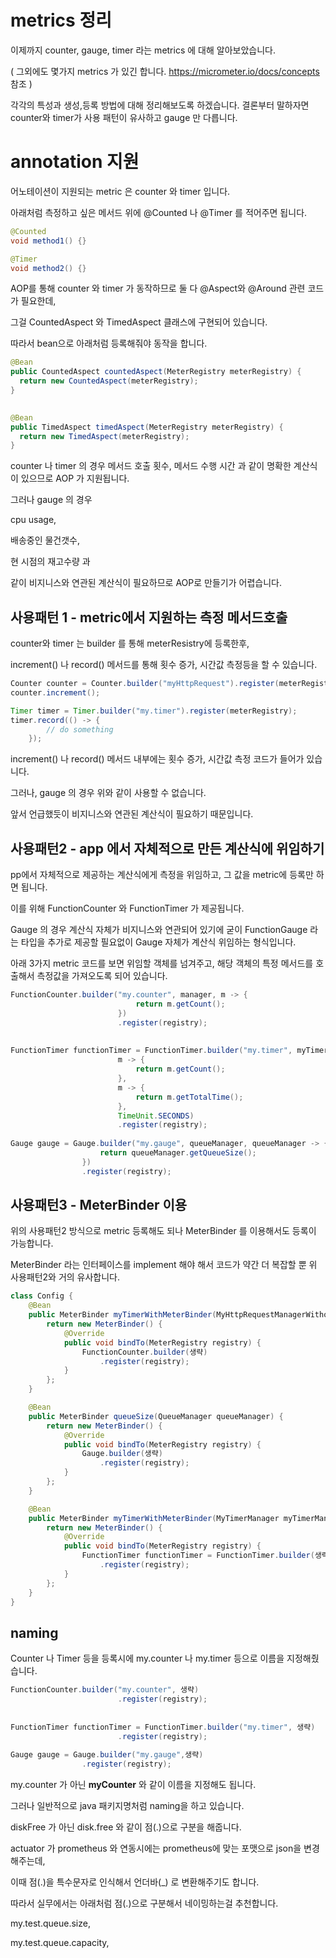 # metrics 정리



이제까지 counter, gauge, timer 라는 metrics 에 대해 알아보았습니다. 

( 그외에도 몇가지 metrics 가 있긴 합니다. https://micrometer.io/docs/concepts 참조 )

 

각각의 특성과 생성,등록 방법에 대해 정리해보도록 하겠습니다. 결론부터 말하자면 counter와 timer가 사용 패턴이 유사하고 gauge 만 다릅니다. 





# annotation 지원

어노테이션이 지원되는 metric 은 counter 와 timer 입니다. 

아래처럼 측정하고 싶은 메서드 위에 @Counted 나 @Timer 를 적어주면 됩니다. 

```java
@Counted
void method1() {}

@Timer
void method2() {}
```

AOP를 통해 counter 와 timer 가 동작하므로 둘 다 @Aspect와 @Around 관련 코드가 필요한데, 

그걸 CountedAspect 와 TimedAspect 클래스에 구현되어 있습니다. 

따라서 bean으로 아래처럼 등록해줘야 동작을 합니다. 

```java
@Bean
public CountedAspect countedAspect(MeterRegistry meterRegistry) {
  return new CountedAspect(meterRegistry);
}
    

@Bean
public TimedAspect timedAspect(MeterRegistry meterRegistry) {
  return new TimedAspect(meterRegistry);  
}
```

counter 나 timer 의 경우 메서드 호출 횟수, 메서드 수행 시간 과 같이 명확한 계산식이 있으므로 AOP 가 지원됩니다. 

그러나 gauge 의 경우 

cpu usage, 

배송중인 물건갯수, 

현 시점의 재고수량 과 

같이 비지니스와 연관된 계산식이 필요하므로 AOP로 만들기가 어렵습니다.

 

##  사용패턴 1 - metric에서 지원하는 측정 메서드호출

counter와 timer 는 builder 를 통해 meterResistry에 등록한후,

 increment() 나 record() 메서드를 통해 횟수 증가, 시간값 측정등을 할 수 있습니다.

```java
Counter counter = Counter.builder("myHttpRequest").register(meterRegistry);
counter.increment();

Timer timer = Timer.builder("my.timer").register(meterRegistry);
timer.record(() -> {
		// do something
	});
```

increment() 나 record() 메서드 내부에는 횟수 증가, 시간값 측정 코드가 들어가 있습니다.

그러나, gauge 의 경우 위와 같이 사용할 수 없습니다. 

앞서 언급했듯이 비지니스와 연관된 계산식이 필요하기 때문입니다.

## 사용패턴2 - app 에서 자체적으로 만든 계산식에 위임하기

pp에서 자체적으로 제공하는 계산식에게 측정을 위임하고, 그 값을 metric에 등록만 하면 됩니다.

이를 위해 FunctionCounter 와 FunctionTimer 가 제공됩니다. 

Gauge 의 경우 계산식 자체가 비지니스와 연관되어 있기에 굳이 FunctionGauge 라는 타입을 추가로 제공할 필요없이 Gauge 자체가 계산식 위임하는 형식입니다.

아래 3가지 metric 코드를 보면 위임할 객체를 넘겨주고, 해당 객체의 특정 메서드를 호출해서 측정값을 가져오도록 되어 있습니다. 

````java
FunctionCounter.builder("my.counter", manager, m -> {
                            return m.getCount();
                        })
                        .register(registry);
                        
                        
FunctionTimer functionTimer = FunctionTimer.builder("my.timer", myTimerManager,
                        m -> {
                            return m.getCount();
                        },
                        m -> {
                            return m.getTotalTime();
                        },
                        TimeUnit.SECONDS)
                		.register(registry);
                    
Gauge gauge = Gauge.builder("my.gauge", queueManager, queueManager -> {
                    return queueManager.getQueueSize();
                })
                .register(registry);
````



## 사용패턴3 - MeterBinder 이용

위의 사용패턴2 방식으로 metric 등록해도 되나 MeterBinder 를 이용해서도 등록이 가능합니다. 

MeterBinder 라는 인터페이스를 implement 해야 해서 코드가 약간 더 복잡할 뿐 위 사용패턴2와 거의 유사합니다.

```java
class Config {
	@Bean
	public MeterBinder myTimerWithMeterBinder(MyHttpRequestManagerWithoutMicrometer manager) {
		return new MeterBinder() {
			@Override
			public void bindTo(MeterRegistry registry) {
				FunctionCounter.builder(생략)
					.register(registry);
			}
		};
	}

	@Bean
	public MeterBinder queueSize(QueueManager queueManager) {
		return new MeterBinder() {
			@Override
			public void bindTo(MeterRegistry registry) {
				Gauge.builder(생략)
					.register(registry);
			}
		};
	}

	@Bean
	public MeterBinder myTimerWithMeterBinder(MyTimerManager myTimerManager) {
		return new MeterBinder() {
			@Override
			public void bindTo(MeterRegistry registry) {
				FunctionTimer functionTimer = FunctionTimer.builder(생략)
					.register(registry);
			}
		};
	}
}
```



## naming

Counter 나 Timer 등을 등록시에 my.counter 나 my.timer 등으로 이름을 지정해줬습니다.

```java
FunctionCounter.builder("my.counter", 생략)
                        .register(registry);
                        
                        
FunctionTimer functionTimer = FunctionTimer.builder("my.timer", 생략)
                		.register(registry);
                    
Gauge gauge = Gauge.builder("my.gauge",생략)
                .register(registry);
```

my.counter 가 아닌 **myCounter** 와 같이 이름을 지정해도 됩니다. 

그러나 일반적으로 java 패키지명처럼 naming을 하고 있습니다.

 diskFree 가 아닌 disk.free 와 같이 점(.)으로 구분을 해줍니다.



actuator 가 prometheus 와 연동시에는 prometheus에 맞는 포맷으로 json을 변경해주는데, 

이때 점(.)을 특수문자로 인식해서 언더바(_) 로 변환해주기도 합니다.

따라서 실무에서는 아래처럼 점(.)으로 구분해서 네이밍하는걸 추천합니다.

my.test.queue.size,

my.test.queue.capacity, 